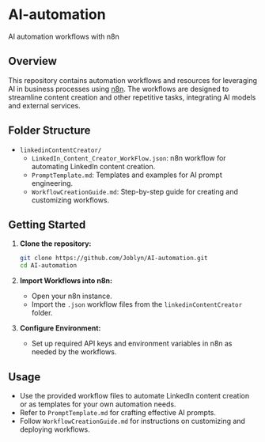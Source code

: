 # AI-automation

AI automation workflows with n8n

## Overview

This repository contains automation workflows and resources for leveraging AI in business processes using [n8n](https://n8n.io/). The workflows are designed to streamline content creation and other repetitive tasks, integrating AI models and external services.

## Folder Structure

- `linkedinContentCreator/`
  - `LinkedIn_Content_Creator_WorkFlow.json`: n8n workflow for automating LinkedIn content creation.
  - `PromptTemplate.md`: Templates and examples for AI prompt engineering.
  - `WorkflowCreationGuide.md`: Step-by-step guide for creating and customizing workflows.

## Getting Started

1. **Clone the repository:**
	```sh
	git clone https://github.com/Joblyn/AI-automation.git
	cd AI-automation
	```

2. **Import Workflows into n8n:**
	- Open your n8n instance.
	- Import the `.json` workflow files from the `linkedinContentCreator` folder.

3. **Configure Environment:**
	- Set up required API keys and environment variables in n8n as needed by the workflows.

## Usage

- Use the provided workflow files to automate LinkedIn content creation or as templates for your own automation needs.
- Refer to `PromptTemplate.md` for crafting effective AI prompts.
- Follow `WorkflowCreationGuide.md` for instructions on customizing and deploying workflows.
